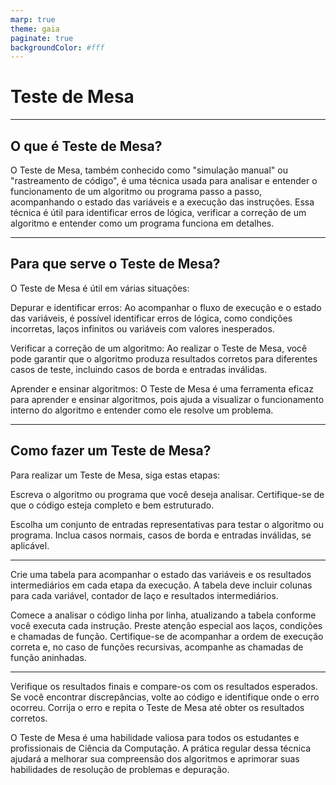 ```yaml
---
marp: true
theme: gaia
paginate: true
backgroundColor: #fff
---
```


<!-- _class: lead -->

# Teste de Mesa #

---

## O que é Teste de Mesa? ##

O Teste de Mesa, também conhecido como "simulação manual" ou "rastreamento de código", é uma técnica usada para analisar e entender o funcionamento de um algoritmo ou programa passo a passo, acompanhando o estado das variáveis e a execução das instruções. Essa técnica é útil para identificar erros de lógica, verificar a correção de um algoritmo e entender como um programa funciona em detalhes.

---

## Para que serve o Teste de Mesa? ##

O Teste de Mesa é útil em várias situações:

Depurar e identificar erros: Ao acompanhar o fluxo de execução e o estado das variáveis, é possível identificar erros de lógica, como condições incorretas, laços infinitos ou variáveis com valores inesperados.

Verificar a correção de um algoritmo: Ao realizar o Teste de Mesa, você pode garantir que o algoritmo produza resultados corretos para diferentes casos de teste, incluindo casos de borda e entradas inválidas.

Aprender e ensinar algoritmos: O Teste de Mesa é uma ferramenta eficaz para aprender e ensinar algoritmos, pois ajuda a visualizar o funcionamento interno do algoritmo e entender como ele resolve um problema.

---

## Como fazer um Teste de Mesa? ##

Para realizar um Teste de Mesa, siga estas etapas:

Escreva o algoritmo ou programa que você deseja analisar. Certifique-se de que o código esteja completo e bem estruturado.

Escolha um conjunto de entradas representativas para testar o algoritmo ou programa. Inclua casos normais, casos de borda e entradas inválidas, se aplicável.

---

Crie uma tabela para acompanhar o estado das variáveis e os resultados intermediários em cada etapa da execução. A tabela deve incluir colunas para cada variável, contador de laço e resultados intermediários.

Comece a analisar o código linha por linha, atualizando a tabela conforme você executa cada instrução. Preste atenção especial aos laços, condições e chamadas de função. Certifique-se de acompanhar a ordem de execução correta e, no caso de funções recursivas, acompanhe as chamadas de função aninhadas.

---

Verifique os resultados finais e compare-os com os resultados esperados. Se você encontrar discrepâncias, volte ao código e identifique onde o erro ocorreu. Corrija o erro e repita o Teste de Mesa até obter os resultados corretos.

O Teste de Mesa é uma habilidade valiosa para todos os estudantes e profissionais de Ciência da Computação. A prática regular dessa técnica ajudará a melhorar sua compreensão dos algoritmos e aprimorar suas habilidades de resolução de problemas e depuração.
